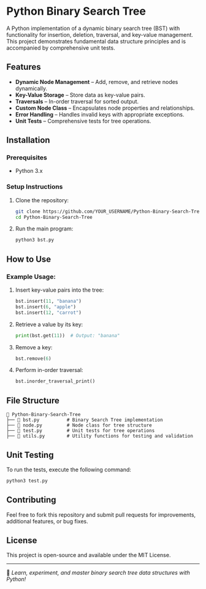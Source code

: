 # Python Binary Search Tree

A Python implementation of a dynamic binary search tree (BST) with functionality for insertion, deletion, traversal, and key-value management. This project demonstrates fundamental data structure principles and is accompanied by comprehensive unit tests.

## Features
- **Dynamic Node Management** – Add, remove, and retrieve nodes dynamically.
- **Key-Value Storage** – Store data as key-value pairs.
- **Traversals** – In-order traversal for sorted output.
- **Custom Node Class** – Encapsulates node properties and relationships.
- **Error Handling** – Handles invalid keys with appropriate exceptions.
- **Unit Tests** – Comprehensive tests for tree operations.

## Installation
### Prerequisites
- Python 3.x

### Setup Instructions
1. Clone the repository:
   ```bash
   git clone https://github.com/YOUR_USERNAME/Python-Binary-Search-Tree.git
   cd Python-Binary-Search-Tree
   ```
2. Run the main program:
   ```bash
   python3 bst.py
   ```

## How to Use
### Example Usage:
1. Insert key-value pairs into the tree:
   ```python
   bst.insert(11, "banana")
   bst.insert(6, "apple")
   bst.insert(12, "carrot")
   ```
2. Retrieve a value by its key:
   ```python
   print(bst.get(11))  # Output: "banana"
   ```
3. Remove a key:
   ```python
   bst.remove(6)
   ```
4. Perform in-order traversal:
   ```python
   bst.inorder_traversal_print()
   ```

## File Structure
```
📂 Python-Binary-Search-Tree
├── 📄 bst.py          # Binary Search Tree implementation
├── 📄 node.py         # Node class for tree structure
├── 📄 test.py         # Unit tests for tree operations
├── 📄 utils.py        # Utility functions for testing and validation
```

## Unit Testing
To run the tests, execute the following command:
```bash
python3 test.py
```

## Contributing
Feel free to fork this repository and submit pull requests for improvements, additional features, or bug fixes.

## License
This project is open-source and available under the MIT License.

---
🌳 *Learn, experiment, and master binary search tree data structures with Python!*

